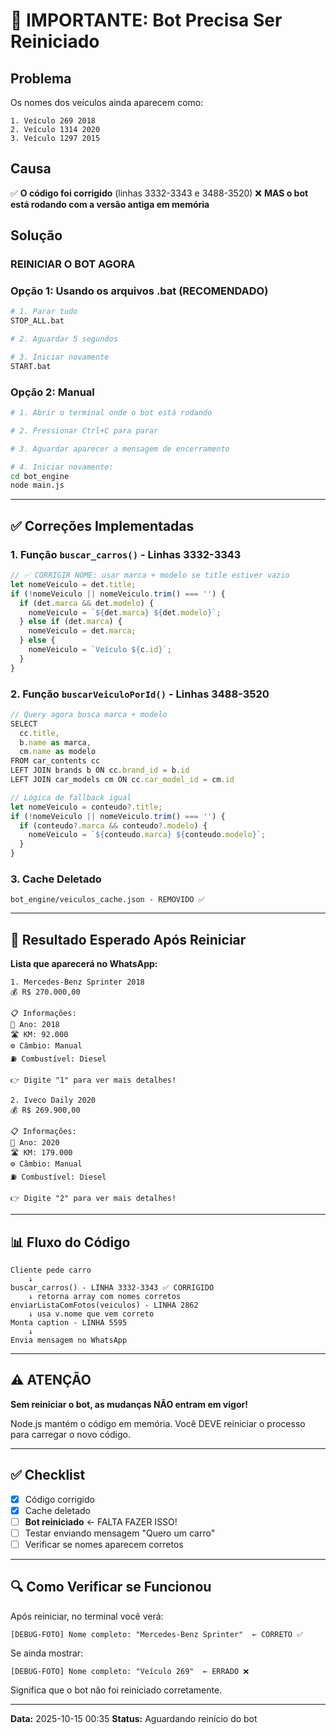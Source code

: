 # 🚨 IMPORTANTE: Bot Precisa Ser Reiniciado

## Problema

Os nomes dos veículos ainda aparecem como:
```
1. Veículo 269 2018
2. Veículo 1314 2020
3. Veículo 1297 2015
```

## Causa

✅ **O código foi corrigido** (linhas 3332-3343 e 3488-3520)
❌ **MAS o bot está rodando com a versão antiga em memória**

## Solução

### **REINICIAR O BOT AGORA**

### Opção 1: Usando os arquivos .bat (RECOMENDADO)

```bash
# 1. Parar tudo
STOP_ALL.bat

# 2. Aguardar 5 segundos

# 3. Iniciar novamente
START.bat
```

### Opção 2: Manual

```bash
# 1. Abrir o terminal onde o bot está rodando

# 2. Pressionar Ctrl+C para parar

# 3. Aguardar aparecer a mensagem de encerramento

# 4. Iniciar novamente:
cd bot_engine
node main.js
```

---

## ✅ Correções Implementadas

### 1. Função `buscar_carros()` - Linhas 3332-3343

```javascript
// ✅ CORRIGIR NOME: usar marca + modelo se title estiver vazio
let nomeVeiculo = det.title;
if (!nomeVeiculo || nomeVeiculo.trim() === '') {
  if (det.marca && det.modelo) {
    nomeVeiculo = `${det.marca} ${det.modelo}`;
  } else if (det.marca) {
    nomeVeiculo = det.marca;
  } else {
    nomeVeiculo = `Veículo ${c.id}`;
  }
}
```

### 2. Função `buscarVeiculoPorId()` - Linhas 3488-3520

```javascript
// Query agora busca marca + modelo
SELECT
  cc.title,
  b.name as marca,
  cm.name as modelo
FROM car_contents cc
LEFT JOIN brands b ON cc.brand_id = b.id
LEFT JOIN car_models cm ON cc.car_model_id = cm.id

// Lógica de fallback igual
let nomeVeiculo = conteudo?.title;
if (!nomeVeiculo || nomeVeiculo.trim() === '') {
  if (conteudo?.marca && conteudo?.modelo) {
    nomeVeiculo = `${conteudo.marca} ${conteudo.modelo}`;
  }
}
```

### 3. Cache Deletado

```
bot_engine/veiculos_cache.json - REMOVIDO ✅
```

---

## 🎯 Resultado Esperado Após Reiniciar

**Lista que aparecerá no WhatsApp:**

```
1. Mercedes-Benz Sprinter 2018
💰 R$ 270.000,00

📋 Informações:
📅 Ano: 2018
🛣️ KM: 92.000
⚙️ Câmbio: Manual
⛽ Combustível: Diesel

👉 Digite "1" para ver mais detalhes!
```

```
2. Iveco Daily 2020
💰 R$ 269.900,00

📋 Informações:
📅 Ano: 2020
🛣️ KM: 179.000
⚙️ Câmbio: Manual
⛽ Combustível: Diesel

👉 Digite "2" para ver mais detalhes!
```

---

## 📊 Fluxo do Código

```
Cliente pede carro
    ↓
buscar_carros() - LINHA 3332-3343 ✅ CORRIGIDO
    ↓ retorna array com nomes corretos
enviarListaComFotos(veiculos) - LINHA 2862
    ↓ usa v.nome que vem correto
Monta caption - LINHA 5595
    ↓
Envia mensagem no WhatsApp
```

---

## ⚠️ ATENÇÃO

**Sem reiniciar o bot, as mudanças NÃO entram em vigor!**

Node.js mantém o código em memória. Você DEVE reiniciar o processo para carregar o novo código.

---

## ✅ Checklist

- [x] Código corrigido
- [x] Cache deletado
- [ ] **Bot reiniciado** ← FALTA FAZER ISSO!
- [ ] Testar enviando mensagem "Quero um carro"
- [ ] Verificar se nomes aparecem corretos

---

## 🔍 Como Verificar se Funcionou

Após reiniciar, no terminal você verá:

```
[DEBUG-FOTO] Nome completo: "Mercedes-Benz Sprinter"  ← CORRETO ✅
```

Se ainda mostrar:
```
[DEBUG-FOTO] Nome completo: "Veículo 269"  ← ERRADO ❌
```

Significa que o bot não foi reiniciado corretamente.

---

**Data:** 2025-10-15 00:35
**Status:** Aguardando reinício do bot
